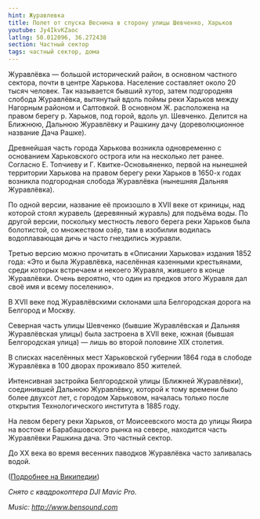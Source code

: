 ```yaml
---
hint: Журавлевка
title: Полет от спуска Веснина в сторону улицы Шевченко, Харьков
youtube: Jy4IkvKZaoc
latlng: 50.012096, 36.272438
section: Частный сектор
tags: частный сектор, дома
---
```

Журавлёвка — большой исторический район, в основном частного сектора, почти в центре Харькова.
Население составляет около 20 тысяч человек. Так называется бывший хутор, затем подгородняя слобода Журавлёвка, вытянутый вдоль поймы реки Харьков между Нагорным районом и Салтовкой. В основном Ж. расположена на правом берегу р. Харьков, под горой, вдоль ул. Шевченко. Делится на Ближнюю, Дальнюю Журавлёвку и Рашкину дачу (дореволюционное название Дача Рашке).

Древнейшая часть города Харькова возникла одновременно с основанием Харьковского острога или на несколько лет ранее. Согласно Е. Топчиеву и Г. Квитке-Основьяненко, первой на нынешней территории Харькова на правом берегу реки Харьков в 1650-х годах возникла подгородная слобода Журавлёвка (нынешняя Дальняя Журавлёвка).

По одной версии, название её произошло в XVII веке от криницы, над которой стоял журавель (деревянный журавль) для подъёма воды.
По другой версии, поскольку местность левого берега реки Харьков была болотистой, со множеством озёр, там в изобилии водилась водоплавающая дичь и часто гнездились журавли.

Третью версию можно прочитать в «Описании Харькова» издания 1852 года: «Это и была Журавлёвка, населённая казенными крестьянами, среди которых встречаем и некоего Журавля, жившего в конце Журавлёвки. Очень вероятно, что один из предков этого Журавля дал своё имя и всему поселению».

В XVII веке под Журавлёвскими склонами шла Белгородская дорога на Белгород и Москву.

Северная часть улицы Шевченко (бывшие Журавлёвская и Дальняя Журавлёвская улицы) была застроена в XVII веке, южная (бывшая Белгородская улица) — лишь во второй половине XIX столетия.

В списках населённых мест Харьковской губернии 1864 года в слободе Журавлёвка в 100 дворах проживало 850 жителей.

Интенсивная застройка Белгородской улицы (Ближней Журавлёвки), соединившей Дальнюю Журавлёвку, которой к тому времени было более двухсот лет, с городом Харьковом, началась только после открытия Технологического института в 1885 году.

На левом берегу реки Харьков, от Моисеевского моста до улицы Якира на востоке и Барабашовского рынка на севере, находится часть Журавлёвки Рашкина дача. Это частный сектор.

До XX века во время весенних паводков Журавлёвка часто заливалась водой.

([Подробнее на Википедии](https://ru.wikipedia.org/wiki/%D0%96%D1%83%D1%80%D0%B0%D0%B2%D0%BB%D1%91%D0%B2%D0%BA%D0%B0_(%D0%B8%D1%81%D1%82%D0%BE%D1%80%D0%B8%D1%87%D0%B5%D1%81%D0%BA%D0%B8%D0%B9_%D1%80%D0%B0%D0%B9%D0%BE%D0%BD_%D0%A5%D0%B0%D1%80%D1%8C%D0%BA%D0%BE%D0%B2%D0%B0)))

*Снято с квадрокоптера DJI Mavic Pro.*

*Music: <http://www.bensound.com>*
